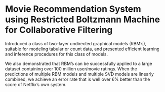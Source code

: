 # Movie Recommendation System using Restricted Boltzmann Machine for Collaborative Filtering

Introduced a class of two-layer undirected graphical models (RBM’s), suitable for modeling tabular or count data, and presented efficient learning and inference procedures for this class of models.

 We also demonstrated that RBM’s can be successfully applied to a large
dataset containing over 100 million user/movie ratings. When the predictions of multiple RBM models and multiple SVD models are linearly combined, we achieve an error rate that is well over 6% better than the score of Netflix’s own system.
